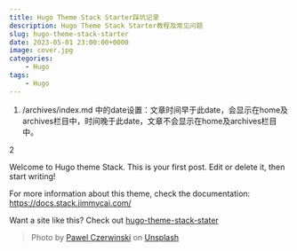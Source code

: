 ```yaml
---
title: Hugo Theme Stack Starter踩坑记录
description: Hugo Theme Stack Starter教程及常见问题
slug: hugo-theme-stack-starter
date: 2023-05-01 23:00:00+0000
image: cover.jpg
categories:
    - Hugo
tags:
    - Hugo
---
```


1. /archives/index.md 中的date设置：文章时间早于此date，会显示在home及archives栏目中，时间晚于此date，文章不会显示在home及archives栏目中。

2

Welcome to Hugo theme Stack. This is your first post. Edit or delete it, then start writing!

For more information about this theme, check the documentation: https://docs.stack.jimmycai.com/

Want a site like this? Check out [hugo-theme-stack-stater](https://github.com/CaiJimmy/hugo-theme-stack-starter)

> Photo by [Pawel Czerwinski](https://unsplash.com/@pawel_czerwinski) on [Unsplash](https://unsplash.com/)